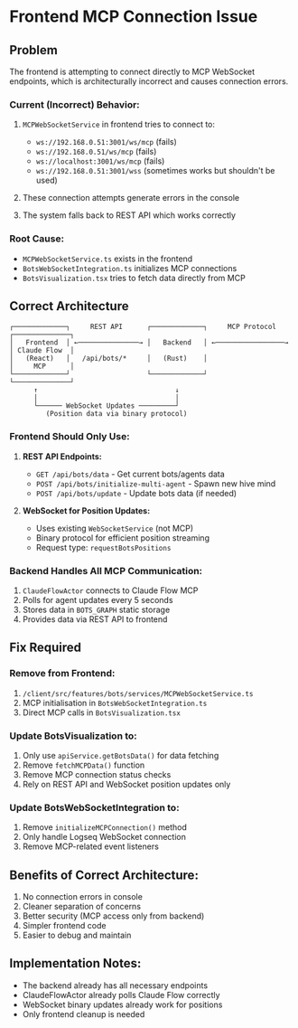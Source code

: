 # Frontend MCP Connection Issue

## Problem

The frontend is attempting to connect directly to MCP WebSocket endpoints, which is architecturally incorrect and causes connection errors.

### Current (Incorrect) Behavior:
1. `MCPWebSocketService` in frontend tries to connect to:
   - `ws://192.168.0.51:3001/ws/mcp` (fails)
   - `ws://192.168.0.51/ws/mcp` (fails)
   - `ws://localhost:3001/ws/mcp` (fails)
   - `ws://192.168.0.51:3001/wss` (sometimes works but shouldn't be used)

2. These connection attempts generate errors in the console
3. The system falls back to REST API which works correctly

### Root Cause:
- `MCPWebSocketService.ts` exists in the frontend
- `BotsWebSocketIntegration.ts` initializes MCP connections
- `BotsVisualization.tsx` tries to fetch data directly from MCP

## Correct Architecture

```
┌─────────────┐     REST API      ┌─────────────┐     MCP Protocol    ┌──────────────┐
│   Frontend  │ ←───────────────→ │   Backend   │ ←─────────────────→ │ Claude Flow  │
│   (React)   │   /api/bots/*     │   (Rust)    │                     │     MCP      │
└─────────────┘                   └─────────────┘                     └──────────────┘
      ↑                                  ↓
      │                                  │
      └────── WebSocket Updates ─────────┘
         (Position data via binary protocol)
```

### Frontend Should Only Use:
1. **REST API Endpoints:**
   - `GET /api/bots/data` - Get current bots/agents data
   - `POST /api/bots/initialize-multi-agent` - Spawn new hive mind
   - `POST /api/bots/update` - Update bots data (if needed)

2. **WebSocket for Position Updates:**
   - Uses existing `WebSocketService` (not MCP)
   - Binary protocol for efficient position streaming
   - Request type: `requestBotsPositions`

### Backend Handles All MCP Communication:
1. `ClaudeFlowActor` connects to Claude Flow MCP
2. Polls for agent updates every 5 seconds
3. Stores data in `BOTS_GRAPH` static storage
4. Provides data via REST API to frontend

## Fix Required

### Remove from Frontend:
1. `/client/src/features/bots/services/MCPWebSocketService.ts`
2. MCP initialisation in `BotsWebSocketIntegration.ts`
3. Direct MCP calls in `BotsVisualization.tsx`

### Update BotsVisualization to:
1. Only use `apiService.getBotsData()` for data fetching
2. Remove `fetchMCPData()` function
3. Remove MCP connection status checks
4. Rely on REST API and WebSocket position updates only

### Update BotsWebSocketIntegration to:
1. Remove `initializeMCPConnection()` method
2. Only handle Logseq WebSocket connection
3. Remove MCP-related event listeners

## Benefits of Correct Architecture:
1. No connection errors in console
2. Cleaner separation of concerns
3. Better security (MCP access only from backend)
4. Simpler frontend code
5. Easier to debug and maintain

## Implementation Notes:
- The backend already has all necessary endpoints
- ClaudeFlowActor already polls Claude Flow correctly
- WebSocket binary updates already work for positions
- Only frontend cleanup is needed